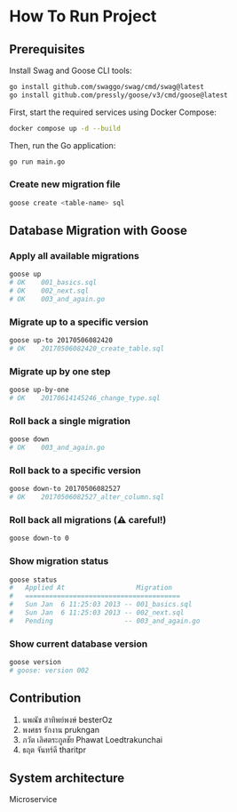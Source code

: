 # How To Run Project

## Prerequisites
Install Swag and Goose CLI tools:
```bash
go install github.com/swaggo/swag/cmd/swag@latest
go install github.com/pressly/goose/v3/cmd/goose@latest
```

First, start the required services using Docker Compose:
```bash
docker compose up -d --build
```

Then, run the Go application:
```bash
go run main.go
```

### Create new migration file

```bash
goose create <table-name> sql
```

## Database Migration with Goose

### Apply all available migrations

```bash
goose up
# OK    001_basics.sql
# OK    002_next.sql
# OK    003_and_again.go
```

### Migrate up to a specific version

```bash
goose up-to 20170506082420
# OK    20170506082420_create_table.sql
```

### Migrate up by one step

```bash
goose up-by-one
# OK    20170614145246_change_type.sql
```

### Roll back a single migration

```bash
goose down
# OK    003_and_again.go
```

### Roll back to a specific version

```bash
goose down-to 20170506082527
# OK    20170506082527_alter_column.sql
```

### Roll back all migrations (⚠️ careful!)

```bash
goose down-to 0
```

### Show migration status

```bash
goose status
#   Applied At                  Migration
#   =======================================
#   Sun Jan  6 11:25:03 2013 -- 001_basics.sql
#   Sun Jan  6 11:25:03 2013 -- 002_next.sql
#   Pending                  -- 003_and_again.go
```

### Show current database version

```bash
goose version
# goose: version 002
```

## Contribution
  1. นพณัช สาทิพย์พงษ์ besterOz
  2. พงศธร รักงาน prukngan
  3. ภวัต เลิศตระกูลชัย Phawat Loedtrakunchai
  4. ธฤต จันทร์ดี tharitpr

## System architecture
  Microservice





